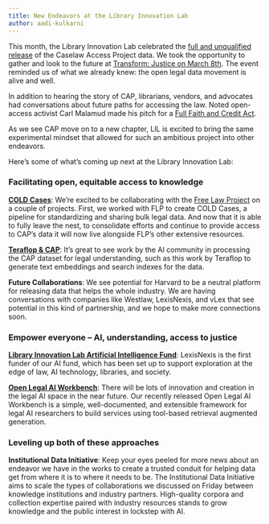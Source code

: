 ```yaml
---
title: New Endeavors at the Library Innovation Lab
author: aadi-kulkarni
---
```

This month, the Library Innovation Lab celebrated the [full and unqualified release](https://lil.law.harvard.edu/blog/2024/03/26/transitions-for-the-caselaw-access-project/) of the Caselaw Access Project data. We took the opportunity to gather and look to the future at [Transform: Justice on March 8th](http://lil.law.harvard.edu/about/cap-celebration). The event reminded us of what we already knew: the open legal data movement is alive and well. 

In addition to hearing the story of CAP, librarians, vendors, and advocates had conversations about future paths for accessing the law. Noted open-access activist Carl Malamud made his pitch for a [Full Faith and Credit Act](https://www.youtube.com/watch?v=JTIIfCp1Ufk). 

As we see CAP move on to a new chapter, LIL is excited to bring the same experimental mindset that allowed for such an ambitious project into other endeavors. 

Here’s some of what’s coming up next at the Library Innovation Lab: 

### Facilitating open, equitable access to knowledge

**[COLD Cases](https://huggingface.co/datasets/harvard-lil/cold-cases)**: We’re excited to be collaborating with the [Free Law Project](http://www.free.law) on a couple of projects. First, we worked with FLP to create COLD Cases, a pipeline for standardizing and sharing bulk legal data. And now that it is able to fully leave the nest, to consolidate efforts and continue to provide access to CAP’s data it will now live alongside FLP’s other extensive resources. 

**[Teraflop & CAP](https://threadreaderapp.com/thread/1766157444936507837.html)**: It’s great to see work by the AI community in processing the CAP dataset for legal understanding, such as this work by Teraflop to generate text embeddings and search indexes for the data.

**Future Collaborations**: We see potential for Harvard to be a neutral platform for releasing data that helps the whole industry. We are having conversations with companies like Westlaw, LexisNexis, and vLex that see potential in this kind of partnership, and we hope to make more connections soon.
 
### Empower everyone – AI, understanding, access to justice

**[Library Innovation Lab Artificial Intelligence Fund](http://lil.law.harvard.edu/about/ai)**: LexisNexis is the first funder of our AI fund, which has been set up to support exploration at the edge of law, AI technology, libraries, and society.

**[Open Legal AI Workbench](https://lil.law.harvard.edu/blog/2024/03/08/announcing-the-open-legal-ai-workbench-olaw/)**: There will be lots of innovation and creation in the legal AI space in the near future. Our recently released Open Legal AI Workbench is a simple, well-documented, and extensible framework for legal AI researchers to build services using tool-based retrieval augmented generation. 
 
### Leveling up both of these approaches

**Institutional Data Initiative**: Keep your eyes peeled for more news about an endeavor we have in the works to create a trusted conduit for helping data get from where it is to where it needs to be. The Institutional Data Initiative aims to scale the types of collaborations we discussed on Friday between knowledge institutions and industry partners. High-quality corpora and collection expertise paired with industry resources stands to grow knowledge and the public interest in lockstep with AI.
